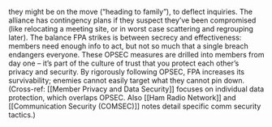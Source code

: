 they might be on the move (“heading to family”), to deflect inquiries. The alliance has contingency plans if they suspect they’ve been compromised (like relocating a meeting site, or in worst case scattering and regrouping later). The balance FPA strikes is between secrecy and effectiveness: members need enough info to act, but not so much that a single breach endangers everyone. These OPSEC measures are drilled into members from day one – it’s part of the culture of trust that you protect each other’s privacy and security. By rigorously following OPSEC, FPA increases its survivability; enemies cannot easily target what they cannot pin down. (Cross-ref: [[Member Privacy and Data Security]] focuses on individual data protection, which overlaps OPSEC. Also [[Ham Radio Network]] and [[Communication Security (COMSEC)]] notes detail specific comm security tactics.)